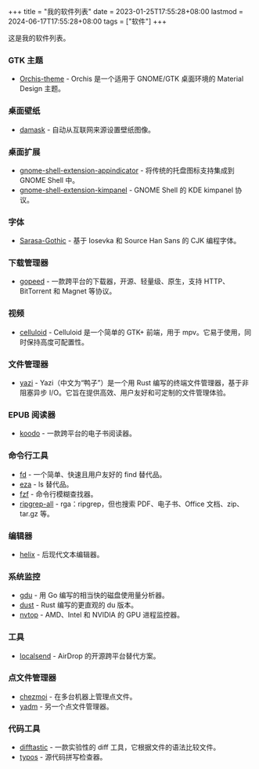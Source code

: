 +++
title = "我的软件列表"
date = 2023-01-25T17:55:28+08:00
lastmod = 2024-06-17T17:55:28+08:00
tags = ["软件"]
+++

这是我的软件列表。
<!-- more -->

### GTK 主题

- [Orchis-theme](https://github.com/vinceliuice/Orchis-theme) - Orchis 是一个适用于 GNOME/GTK 桌面环境的 Material Design 主题。

### 桌面壁纸

- [damask](https://gitlab.gnome.org/subpop/damask) - 自动从互联网来源设置壁纸图像。

### 桌面扩展

- [gnome-shell-extension-appindicator](https://github.com/ubuntu/gnome-shell-extension-appindicator) - 将传统的托盘图标支持集成到 GNOME Shell 中。
- [gnome-shell-extension-kimpanel](https://github.com/wengxt/gnome-shell-extension-kimpanel) - GNOME Shell 的 KDE kimpanel 协议。

### 字体

- [Sarasa-Gothic](https://github.com/be5invis/Sarasa-Gothic) - 基于 Iosevka 和 Source Han Sans 的 CJK 编程字体。

### 下载管理器

- [gopeed](https://gopeed.com/zh-CN) - 一款跨平台的下载器，开源、轻量级、原生，支持 HTTP、BitTorrent 和 Magnet 等协议。

### 视频

- [celluloid](https://celluloid-player.github.io) - Celluloid 是一个简单的 GTK+ 前端，用于 mpv。它易于使用，同时保持高度可配置性。

### 文件管理器

- [yazi](https://github.com/sxyazi/yazi) - Yazi（中文为“鸭子”）是一个用 Rust 编写的终端文件管理器，基于非阻塞异步 I/O。它旨在提供高效、用户友好和可定制的文件管理体验。

### EPUB 阅读器

- [koodo](https://koodo.960960.xyz) - 一款跨平台的电子书阅读器。

### 命令行工具

- [fd](https://github.com/sharkdp/fd) - 一个简单、快速且用户友好的 find 替代品。
- [eza](https://eza.rocks) - ls 替代品。
- [fzf](https://github.com/junegunn/fzf) - 命令行模糊查找器。
- [ripgrep-all](https://github.com/phiresky/ripgrep-all) - rga：ripgrep，但也搜索 PDF、电子书、Office 文档、zip、tar.gz 等。


### 编辑器

- [helix](https://helix-editor.com) - 后现代文本编辑器。

### 系统监控

- [gdu](https://github.com/dundee/gdu) - 用 Go 编写的相当快的磁盘使用量分析器。
- [dust](https://github.com/bootandy/dust) - Rust 编写的更直观的 du 版本。
- [nvtop](https://github.com/Syllo/nvtop) - AMD、Intel 和 NVIDIA 的 GPU 进程监控器。

### 工具

- [localsend](https://github.com/localsend/localsend) - AirDrop 的开源跨平台替代方案。

### 点文件管理器
- [chezmoi](https://www.chezmoi.io) - 在多台机器上管理点文件。
- [yadm](https://yadm.io) - 另一个点文件管理器。

### 代码工具

- [difftastic](https://difftastic.wilfred.me.uk) - 一款实验性的 diff 工具，它根据文件的语法比较文件。
- [typos](https://github.com/crate-ci/typos) - 源代码拼写检查器。

